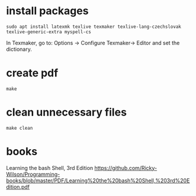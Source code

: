 # install packages
    sudo apt install latexmk texlive texmaker texlive-lang-czechslovak texlive-generic-extra myspell-cs

In Texmaker, go to: Options -> Configure Texmaker-> Editor and set the dictionary.

# create pdf
    make

# clean unnecessary files
    make clean

# books
Learning the bash Shell, 3rd Edition
https://github.com/Ricky-Wilson/Programming-books/blob/master/PDF/Learning%20the%20bash%20Shell,%203rd%20Edition.pdf

